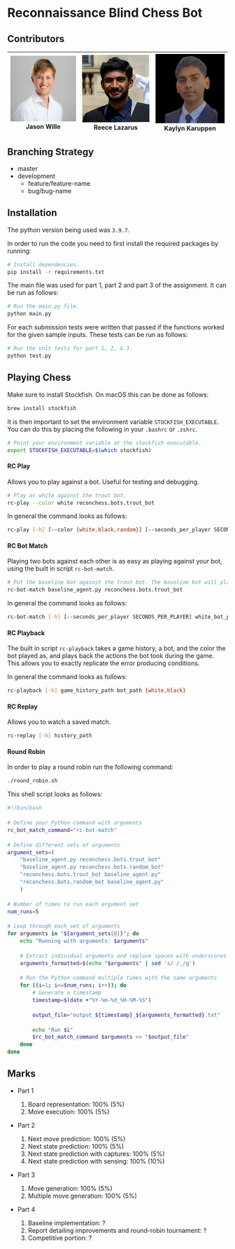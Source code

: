 # Reconnaissance Blind Chess Bot

## Contributors

| ![Jason Wille](images/jason.jpeg "Jason Wille") <br/> Jason Wille | ![Reece Lazarus](images/reece.jpeg "Reece Lazarus") <br/> Reece Lazarus | ![Kaylyn Karuppen](images/kaylyn.jpeg "Kaylyn Karuppen") <br/> Kaylyn Karuppen |
| :---: | :---: | :---: |

## Branching Strategy

- master
- development
  - feature/feature-name
  - bug/bug-name

## Installation

The python version being used was `3.9.7`.

In order to run the code you need to first install the required packages by running:

```bash
# Install dependencies.
pip install -r requirements.txt
```

The main file was used for part 1, part 2 and part 3 of the assignment. It can be run as follows:

```bash
# Run the main.py file.
python main.py
```

For each submission tests were written that passed if the functions worked for the given sample inputs. These tests can be run as follows:

```bash
# Run the unit tests for part 1, 2, & 3.
python test.py
```

## Playing Chess

Make sure to install Stockfish. On macOS this can be done as follows:

```bash
brew install stockfish
```

It is then important to set the environment variable `STOCKFISH_EXECUTABLE`. You can do this by placing the following in your `.bashrc` or `.zshrc`.

```bash
# Point your environment variable at the stockfish executable.
export STOCKFISH_EXECUTABLE=$(which stockfish)
```

#### RC Play

Allows you to play against a bot. Useful for testing and debugging.

```bash
# Play as white against the trout bot.
rc-play --color white reconchess.bots.trout_bot
```

In general the command looks as follows:

```bash
rc-play [-h] [--color {white,black,random}] [--seconds_per_player SECONDS_PER_PLAYER] bot_path
```

#### RC Bot Match

Playing two bots against each other is as easy as playing against your bot, using the built in script `rc-bot-match`.

```bash
# Put the baseline bot against the trout bot. The baseline bot will play as white.
rc-bot-match baseline_agent.py reconchess.bots.trout_bot
```

In general the command looks as follows:

```bash
rc-bot-match [-h] [--seconds_per_player SECONDS_PER_PLAYER] white_bot_path black_bot_path
```

#### RC Playback

The built in script `rc-playback` takes a game history, a bot, and the color the bot played as, and plays back the actions the bot took during the game. This allows you to exactly replicate the error producing conditions.

In general the command looks as follows:

```bash
rc-playback [-h] game_history_path bot_path {white,black}
```

#### RC Replay

Allows you to watch a saved match.

```bash
rc-replay [-h] history_path
```

#### Round Robin

In order to play a round robin run the following command:

```bash
./round_robin.sh
```

This shell script looks as follows:

```bash
#!/bin/bash

# Define your Python command with arguments
rc_bot_match_command="rc-bot-match"

# Define different sets of arguments
argument_sets=(
    "baseline_agent.py reconchess.bots.trout_bot"
    "baseline_agent.py reconchess.bots.random_bot"
    "reconchess.bots.trout_bot baseline_agent.py"
    "reconchess.bots.random_bot baseline_agent.py"
    )

# Number of times to run each argument set
num_runs=5

# Loop through each set of arguments
for arguments in "${argument_sets[@]}"; do
    echo "Running with arguments: $arguments"

    # Extract individual arguments and replace spaces with underscores
    arguments_formatted=$(echo "$arguments" | sed 's/ /_/g')

    # Run the Python command multiple times with the same arguments
    for ((i=1; i<=$num_runs; i++)); do
        # Generate a timestamp
        timestamp=$(date +"%Y-%m-%d_%H-%M-%S")

        output_file="output_${timestamp}_${arguments_formatted}.txt"

        echo "Run $i"
        $rc_bot_match_command $arguments >> "$output_file"
    done
done

```

## Marks

- Part 1

  1. Board representation: 100% (5%)
  2. Move execution: 100% (5%)

- Part 2

  1. Next move prediction: 100% (5%)
  2. Next state prediction: 100% (5%)
  3. Next state prediction with captures: 100% (5%)
  4. Next state prediction with sensing: 100% (10%)

- Part 3

  1. Move generation: 100% (5%)
  2. Multiple move generation: 100% (5%)

- Part 4

  1. Baseline implementation: ?
  2. Report detailing improvements and round-robin tournament: ?
  3. Competitive portion: ?
